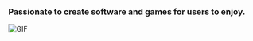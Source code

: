 ### Passionate to create software and games for users to enjoy.
<img align="left" alt="GIF" src="https://raw.githubusercontent.com/JoeyBling/JoeyBling/master/pic/pusheencode.gif" />
